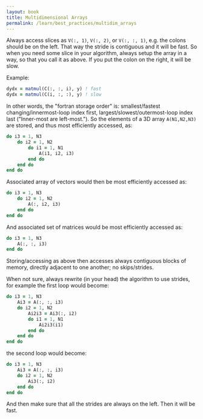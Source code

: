 ```yaml
---
layout: book
title: Multidimensional Arrays
permalink: /learn/best_practices/multidim_arrays
---
```


Always access slices as `V(:, 1)`, `V(:, 2)`, or `V(:, :, 1)`, e.g. the
colons should be on the left. That way the stride is contiguous and it
will be fast. So when you need some slice in your algorithm, always
setup the array in a way, so that you call it as above. If you put the
colon on the right, it will be slow.

Example:

``` fortran
dydx = matmul(C(:, :, i), y) ! fast
dydx = matmul(C(i, :, :), y) ! slow
```

In other words, the "fortran storage order" is: smallest/fastest
changing/innermost-loop index first, largest/slowest/outermost-loop
index last ("Inner-most are left-most."). So the elements of a 3D array
`A(N1,N2,N3)` are stored, and thus most efficiently accessed, as:

``` fortran
do i3 = 1, N3
    do i2 = 1, N2
        do i1 = 1, N1
            A(i1, i2, i3)
        end do
    end do
end do
```

Associated array of vectors would then be most efficiently accessed as:

``` fortran
do i3 = 1, N3
    do i2 = 1, N2
        A(:, i2, i3)
    end do
end do
```

And associated set of matrices would be most efficiently accessed as:

``` fortran
do i3 = 1, N3
    A(:, :, i3)
end do
```

Storing/accessing as above then accesses always contiguous blocks of
memory, directly adjacent to one another; no skips/strides.

When not sure, always rewrite (in your head) the algorithm to use
strides, for example the first loop would become:

``` fortran
do i3 = 1, N3
    Ai3 = A(:, :, i3)
    do i2 = 1, N2
        Ai2i3 = Ai3(:, i2)
        do i1 = 1, N1
            Ai2i3(i1)
        end do
    end do
end do
```

the second loop would become:

``` fortran
do i3 = 1, N3
    Ai3 = A(:, :, i3)
    do i2 = 1, N2
        Ai3(:, i2)
    end do
end do
```

And then make sure that all the strides are always on the left. Then it
will be fast.
